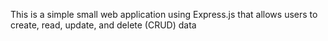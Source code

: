This is a simple small web application using Express.js that allows users to create, read, update, and delete (CRUD) data
